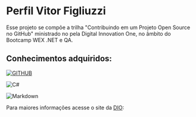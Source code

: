 # Perfil Vitor Figliuzzi

Esse projeto se compõe a trilha "Contribuindo em um Projeto Open Source no GitHub" ministrado no pela Digital Innovation One, no âmbito do Bootcamp WEX .NET e QA.

## Conhecimentos adquiridos:

[![GITHUB](https://img.shields.io/badge/GitHUb-000?style=for-the-badge&logo=github&logoColor=white)](+https://github.com/Vi-Figli) 

![C#](https://img.shields.io/badge/C%23-000?style=for-the-badge&logo=c-sharp&logoColor=blue)

![Markdown](https://img.shields.io/badge/Markdown-000?style=for-the-badge&logo=markdown)

Para maiores informações acesse o site da [DIO](https://www.dio.me/):
